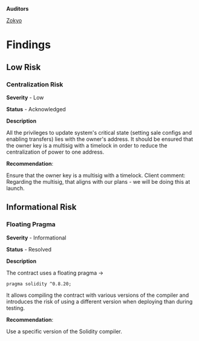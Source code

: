 **Auditors**

[Zokyo](https://x.com/zokyo_io)

# Findings

## Low Risk

### Centralization Risk

**Severity** - Low

**Status** - Acknowledged

**Description**

All the privileges to update system's critical state (setting sale configs and enabling transfers) lies with the owner's address. It should be ensured that the owner key is a multisig with a timelock in order to reduce the centralization of power to one address. 

**Recommendation**:

Ensure that the owner key is a multisig with a timelock.
Client comment: Regarding the multisig, that aligns with our plans - we will be doing this at launch.

## Informational Risk

### Floating Pragma

**Severity** - Informational

**Status** - Resolved

**Description**

The contract uses a floating pragma →
```solidity
pragma solidity ^0.8.20;
```



It allows compiling the contract with various versions of the compiler and introduces the risk of using a different version when deploying than during testing.

**Recommendation**: 

Use a specific version of the Solidity compiler.

